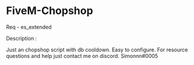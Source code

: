 # FiveM-Chopshop

Req - es_extended

Description :

Just an chopshop script with db cooldown. Easy to configure. For resource questions and help just contact me on discord. Simonnn#0005